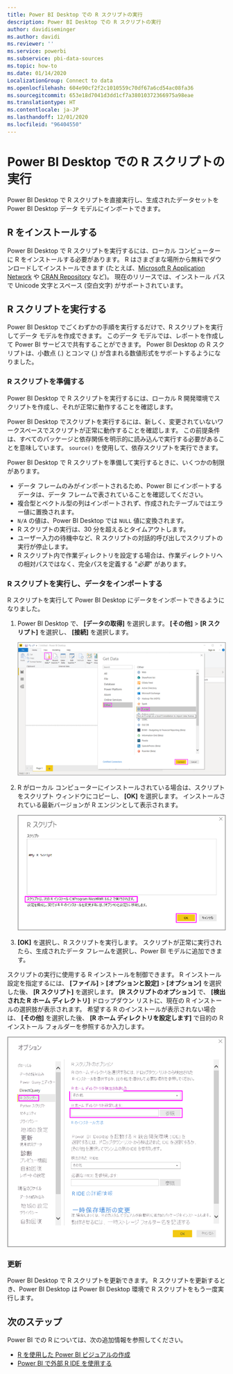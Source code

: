 ```yaml
---
title: Power BI Desktop での R スクリプトの実行
description: Power BI Desktop での R スクリプトの実行
author: davidiseminger
ms.author: davidi
ms.reviewer: ''
ms.service: powerbi
ms.subservice: pbi-data-sources
ms.topic: how-to
ms.date: 01/14/2020
LocalizationGroup: Connect to data
ms.openlocfilehash: 604e90cf2f2c1010559c70df67a6cd54ac08fa36
ms.sourcegitcommit: 653e18d7041d3dd1cf7a38010372366975a98eae
ms.translationtype: HT
ms.contentlocale: ja-JP
ms.lasthandoff: 12/01/2020
ms.locfileid: "96404550"
---
```

# <a name="run-r-scripts-in-power-bi-desktop"></a>Power BI Desktop での R スクリプトの実行

Power BI Desktop で R スクリプトを直接実行し、生成されたデータセットを Power BI Desktop データ モデルにインポートできます。

## <a name="install-r"></a>R をインストールする

Power BI Desktop で R スクリプトを実行するには、ローカル コンピューターに R をインストールする必要があります。 R はさまざまな場所から無料でダウンロードしてインストールできます (たとえば、[Microsoft R Application Network](https://mran.revolutionanalytics.com/download/) や [CRAN Repository](https://cran.r-project.org/bin/windows/base/) など)。 現在のリリースでは、インストール パスで Unicode 文字とスペース (空白文字) がサポートされています。

## <a name="run-r-scripts"></a>R スクリプトを実行する

Power BI Desktop でごくわずかの手順を実行するだけで、R スクリプトを実行してデータ モデルを作成できます。 このデータ モデルでは、レポートを作成して Power BI サービスで共有することができます。 Power BI Desktop の R スクリプトは、小数点 (.) とコンマ (,) が含まれる数値形式をサポートするようになりました。

### <a name="prepare-an-r-script"></a>R スクリプトを準備する

Power BI Desktop で R スクリプトを実行するには、ローカル R 開発環境でスクリプトを作成し、それが正常に動作することを確認します。

Power BI Desktop でスクリプトを実行するには、新しく、変更されていないワークスペースでスクリプトが正常に動作することを確認します。 この前提条件は、すべてのパッケージと依存関係を明示的に読み込んで実行する必要があることを意味しています。 `source()` を使用して、依存スクリプトを実行できます。

Power BI Desktop で R スクリプトを準備して実行するときに、いくつかの制限があります。

* データ フレームのみがインポートされるため、Power BI にインポートするデータは、データ フレームで表されていることを確認してください。
* 複合型とベクトル型の列はインポートされず、作成されたテーブルではエラー値に置換されます。
* `N/A` の値は、Power BI Desktop では `NULL` 値に変換されます。
* R スクリプトの実行は、30 分を超えるとタイムアウトします。
* ユーザー入力の待機中など、R スクリプトの対話的呼び出しでスクリプトの実行が停止します。
* R スクリプト内で作業ディレクトリを設定する場合は、作業ディレクトリへの相対パスではなく、完全パスを定義する "*必要*" があります。

### <a name="run-your-r-script-and-import-data"></a>R スクリプトを実行し、データをインポートする

R スクリプトを実行して Power BI Desktop にデータをインポートできるようになりました。

1. Power BI Desktop で、 **[データの取得]** を選択します。 **[その他]**  >  **[R スクリプト]** を選択し、 **[接続]** を選択します。

    ![R スクリプトへの接続、[その他] カテゴリ、[データの取得] ダイアログ ボックス、Power BI Desktop](media/desktop-r-scripts/r-scripts-1.png)

2. R がローカル コンピューターにインストールされている場合は、スクリプトをスクリプト ウィンドウにコピーし、 **[OK]** を選択します。 インストールされている最新バージョンが R エンジンとして表示されます。

    ![[R スクリプト] ダイアログ ボックス、Power BI Desktop](media/desktop-r-scripts/r-scripts-2.png)

3. **[OK]** を選択し、R スクリプトを実行します。 スクリプトが正常に実行されたら、生成されたデータ フレームを選択し、Power BI モデルに追加できます。

スクリプトの実行に使用する R インストールを制御できます。 R インストール設定を指定するには、 **[ファイル]**  >  **[オプションと設定]**  >  **[オプション]** を選択した後、 **[R スクリプト]** を選択します。 **[R スクリプトのオプション]** で、 **[検出された R ホーム ディレクトリ]** ドロップダウン リストに、現在の R インストールの選択肢が表示されます。 希望する R のインストールが表示されない場合は、 **[その他]** を選択した後、 **[R ホーム ディレクトリを設定します]** で目的の R インストール フォルダーを参照するか入力します。

![[R スクリプトオプション]、[オプション] ダイアログ ボックス、Power BI Desktop](media/desktop-r-scripts/r-scripts-4.png)

### <a name="refresh"></a>更新

Power BI Desktop で R スクリプトを更新できます。 R スクリプトを更新するとき、Power BI Desktop は Power BI Desktop 環境で R スクリプトをもう一度実行します。

## <a name="next-steps"></a>次のステップ

Power BI での R については、次の追加情報を参照してください。

* [R を使用した Power BI ビジュアルの作成](../create-reports/desktop-r-visuals.md)
* [Power BI で外部 R IDE を使用する](desktop-r-ide.md)
